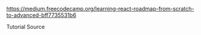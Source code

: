 https://medium.freecodecamp.org/learning-react-roadmap-from-scratch-to-advanced-bff7735531b6

Tutorial Source
